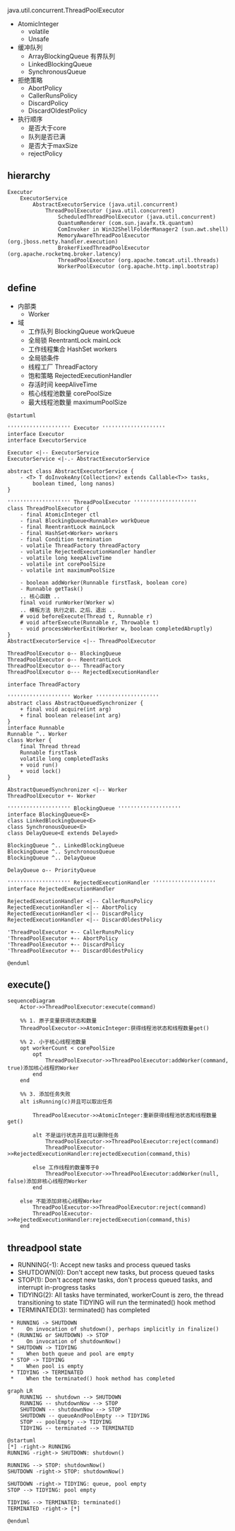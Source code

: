 java.util.concurrent.ThreadPoolExecutor

* AtomicInteger
  * volatile
  * Unsafe 
* 缓冲队列
  * ArrayBlockingQueue 有界队列
  * LinkedBlockingQueue 
  * SynchronousQueue
* 拒绝策略
  * AbortPolicy
  * CallerRunsPolicy
  * DiscardPolicy
  * DiscardOldestPolicy
* 执行顺序
  * 是否大于core
  * 队列是否已满
  * 是否大于maxSize
  * rejectPolicy
  
## hierarchy
```
Executor
    ExecutorService
        AbstractExecutorService (java.util.concurrent)
            ThreadPoolExecutor (java.util.concurrent)
                ScheduledThreadPoolExecutor (java.util.concurrent)
                QuantumRenderer (com.sun.javafx.tk.quantum)
                ComInvoker in Win32ShellFolderManager2 (sun.awt.shell)
                MemoryAwareThreadPoolExecutor (org.jboss.netty.handler.execution)
                BrokerFixedThreadPoolExecutor (org.apache.rocketmq.broker.latency)
                ThreadPoolExecutor (org.apache.tomcat.util.threads)
                WorkerPoolExecutor (org.apache.http.impl.bootstrap)
```

## define
* 内部类
  * Worker
* 域
  * 工作队列 BlockingQueue<Runnable> workQueue
  * 全局锁 ReentrantLock mainLock
  * 工作线程集合 HashSet<Worker> workers
  * 全局锁条件 
  * 线程工厂 ThreadFactory
  * 饱和策略 RejectedExecutionHandler
  * 存活时间 keepAliveTime
  * 核心线程池数量 corePoolSize
  * 最大线程池数量 maximumPoolSize

```plantuml
@startuml

'''''''''''''''''''' Executor ''''''''''''''''''''
interface Executor
interface ExecutorService

Executor <|-- ExecutorService
ExecutorService <|-.- AbstractExecutorService

abstract class AbstractExecutorService {
    - <T> T doInvokeAny(Collection<? extends Callable<T>> tasks,
        boolean timed, long nanos)
}

'''''''''''''''''''' ThreadPoolExecutor ''''''''''''''''''''
class ThreadPoolExecutor {
    - final AtomicInteger ctl
    - final BlockingQueue<Runnable> workQueue
    - final ReentrantLock mainLock
    - final HashSet<Worker> workers
    - final Condition termination
    - volatile ThreadFactory threadFactory
    - volatile RejectedExecutionHandler handler
    - volatile long keepAliveTime
    - volatile int corePoolSize
    - volatile int maximumPoolSize
    
    - boolean addWorker(Runnable firstTask, boolean core)
    - Runnable getTask()
    .. 核心函数 ..
    final void runWorker(Worker w) 
    .. 模板方法 执行之前、之后、退出 ..
    # void beforeExecute(Thread t, Runnable r)
    # void afterExecute(Runnable r, Throwable t)
    - void processWorkerExit(Worker w, boolean completedAbruptly)
}
AbstractExecutorService <|-- ThreadPoolExecutor

ThreadPoolExecutor o-- BlockingQueue
ThreadPoolExecutor o-- ReentrantLock
ThreadPoolExecutor o--- ThreadFactory
ThreadPoolExecutor o--- RejectedExecutionHandler

interface ThreadFactory

'''''''''''''''''''' Worker ''''''''''''''''''''
abstract class AbstractQueuedSynchronizer {
    + final void acquire(int arg)
    + final boolean release(int arg)
}
interface Runnable
Runnable ^.. Worker
class Worker {
    final Thread thread
    Runnable firstTask
    volatile long completedTasks
    + void run()
    + void lock()
}

AbstractQueuedSynchronizer <|-- Worker
ThreadPoolExecutor +- Worker

'''''''''''''''''''' BlockingQueue ''''''''''''''''''''
interface BlockingQueue<E>
class LinkedBlockingQueue<E>
class SynchronousQueue<E> 
class DelayQueue<E extends Delayed> 

BlockingQueue ^.. LinkedBlockingQueue
BlockingQueue ^.. SynchronousQueue
BlockingQueue ^.. DelayQueue

DelayQueue o-- PriorityQueue

'''''''''''''''''''' RejectedExecutionHandler ''''''''''''''''''''
interface RejectedExecutionHandler

RejectedExecutionHandler <|-- CallerRunsPolicy
RejectedExecutionHandler <|-- AbortPolicy
RejectedExecutionHandler <|-- DiscardPolicy
RejectedExecutionHandler <|-- DiscardOldestPolicy

'ThreadPoolExecutor +-- CallerRunsPolicy
'ThreadPoolExecutor +-- AbortPolicy
'ThreadPoolExecutor +-- DiscardPolicy
'ThreadPoolExecutor +-- DiscardOldestPolicy

@enduml
```

## execute()

```mermaid
sequenceDiagram
    Actor->>ThreadPoolExecutor:execute(command)
    
    %% 1. 原子变量获得状态和数量
    ThreadPoolExecutor->>AtomicInteger:获得线程池状态和线程数量get()
    
    %% 2. 小于核心线程池数量
    opt workerCount < corePoolSize
        opt
            ThreadPoolExecutor->>ThreadPoolExecutor:addWorker(command, true)添加核心线程的Worker
        end
    end
    
    %% 3. 添加任务失败
    alt isRunning(c)并且可以取出任务
        
        ThreadPoolExecutor->>AtomicInteger:重新获得线程池状态和线程数量get()
        
        alt 不是运行状态并且可以删除任务
            ThreadPoolExecutor->>ThreadPoolExecutor:reject(command)
            ThreadPoolExecutor->>RejectedExecutionHandler:rejectedExecution(command,this)
            
        else 工作线程的数量等于0
            ThreadPoolExecutor->>ThreadPoolExecutor:addWorker(null, false)添加非核心线程的Worker
        end
        
    else 不能添加非核心线程Worker
        ThreadPoolExecutor->>ThreadPoolExecutor:reject(command)
        ThreadPoolExecutor->>RejectedExecutionHandler:rejectedExecution(command,this)
    end
```

## threadpool state
* RUNNING(-1):  Accept new tasks and process queued tasks
* SHUTDOWN(0): Don't accept new tasks, but process queued tasks
* STOP(1):     Don't accept new tasks, don't process queued tasks, and interrupt in-progress tasks
* TIDYING(2):  All tasks have terminated, workerCount is zero, the thread transitioning to state TIDYING will run the terminated() hook method
* TERMINATED(3): terminated() has completed
     
```
 * RUNNING -> SHUTDOWN
 *    On invocation of shutdown(), perhaps implicitly in finalize()
 * (RUNNING or SHUTDOWN) -> STOP
 *    On invocation of shutdownNow()
 * SHUTDOWN -> TIDYING
 *    When both queue and pool are empty
 * STOP -> TIDYING
 *    When pool is empty
 * TIDYING -> TERMINATED
 *    When the terminated() hook method has completed
```     
     
```mermaid
graph LR
    RUNNING -- shutdown --> SHUTDOWN
    RUNNING -- shutdownNow --> STOP
    SHUTDOWN -- shutdownNow --> STOP
    SHUTDOWN -- queueAndPoolEmpty --> TIDYING
    STOP -- poolEmpty --> TIDYING
    TIDYING -- terminated --> TERMINATED
```

```plantuml
@startuml
[*] -right-> RUNNING
RUNNING -right-> SHUTDOWN: shutdown()

RUNNING --> STOP: shutdownNow()
SHUTDOWN -right-> STOP: shutdownNow()

SHUTDOWN -right-> TIDYING: queue, pool empty
STOP --> TIDYING: pool empty

TIDYING --> TERMINATED: terminated()
TERMINATED -right-> [*]

@enduml
```